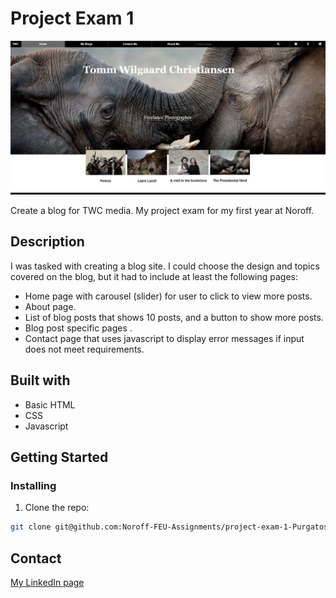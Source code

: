 # Project Exam 1

![image](https://github.com/Noroff-FEU-Assignments/project-exam-1-Purgatos81/blob/main/media/TWCfront.jpg)

Create a blog for TWC media. My project exam for my first year at Noroff.

## Description
I was tasked with creating a blog site. I could choose the design and topics covered on the blog, but it had to include at least the following pages:
-	Home page with carousel (slider) for user to click to view more posts.
-	About page.
-	List of blog posts that shows 10 posts, and a button to show more posts.
-	Blog post specific pages .
-	Contact page that uses javascript to display error messages if input does not meet requirements.

## Built with
 - Basic HTML
 -  CSS
 -  Javascript

## Getting Started

### Installing

1. Clone the repo:

```bash
git clone git@github.com:Noroff-FEU-Assignments/project-exam-1-Purgatos81.git
```

## Contact

[My LinkedIn page](https://www.linkedin.com/in/john-h%C3%B8ykoll-christiansen-4583821b5/)
